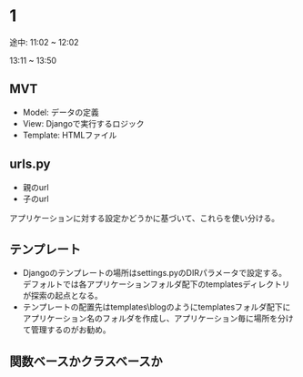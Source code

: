 # 1

途中: 11:02 ~ 12:02

13:11 ~ 13:50

## MVT

- Model: データの定義
- View: Djangoで実行するロジック
- Template: HTMLファイル

## urls.py

- 親のurl
- 子のurl

アプリケーションに対する設定かどうかに基づいて、これらを使い分ける。

## テンプレート

- Djangoのテンプレートの場所はsettings.pyのDIRパラメータで設定する。
デフォルトでは各アプリケーションフォルダ配下のtemplatesディレクトリが探索の起点となる。
- テンプレートの配置先はtemplates\blogのようにtemplatesフォルダ配下にアプリケーション名のフォルダを作成し、アプリケーション毎に場所を分けて管理するのがお勧め。

## 関数ベースかクラスベースか

